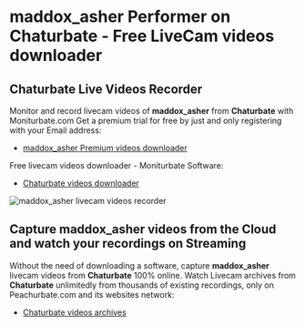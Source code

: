 # maddox_asher Performer on Chaturbate - Free LiveCam videos downloader

## Chaturbate Live Videos Recorder

Monitor and record livecam videos of **maddox_asher** from **Chaturbate** with Moniturbate.com
Get a premium trial for free by just and only registering with your Email address:
* [maddox_asher Premium videos downloader](https://moniturbate.com/request-demo-licence-key.html)

Free livecam videos downloader - Moniturbate Software:
* [Chaturbate videos downloader](https://moniturbate.com/moniturbate-download-software.html)

![maddox_asher livecam videos recorder](https://peachurnet.com/templates/moniturbate-software.png)


## Capture maddox_asher videos from the Cloud and watch your recordings on Streaming

Without the need of downloading a software, capture **maddox_asher** livecam videos from **Chaturbate** 100% online.
Watch Livecam archives from **Chaturbate** unlimitedly from thousands of existing recordings, only on Peachurbate.com and its websites network:
* [Chaturbate videos archives](https://peachurnet.com/)